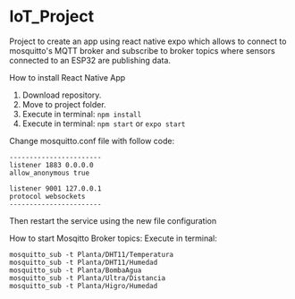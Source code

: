 # IoT_Project
Project to create an app using react native expo which allows to connect to mosquitto's MQTT broker and subscribe to broker topics where sensors connected to an ESP32 are publishing data.

How to install React Native App

1. Download repository.
2. Move to project folder.
3. Execute in terminal: ```npm install```
4. Execute in terminal: ```npm start``` or ```expo start```

Change mosquitto.conf file with follow code:
```
-----------------------
listener 1883 0.0.0.0
allow_anonymous true

listener 9001 127.0.0.1
protocol websockets
-----------------------
```
Then restart the service using the new file configuration

How to start Mosqitto Broker topics:
Execute in terminal:
```
mosquitto_sub -t Planta/DHT11/Temperatura
mosquitto_sub -t Planta/DHT11/Humedad
mosquitto_sub -t Planta/BombaAgua
mosquitto_sub -t Planta/Ultra/Distancia
mosquitto_sub -t Planta/Higro/Humedad
```
